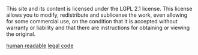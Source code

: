 This site and its content is licensed under the LGPL 2.1 license. This license allows you to modify, redistribute and sublicense the work, even allowing for some commercial use, on the condition that it is accepted without warranty or liability and that there are instructions for obtaining or viewing the original.

[human readable](http://www.tldrlegal.com/license/gnu-lesser-general-public-license-v2.1-(lgpl-2.1))
[legal code](http://www.gnu.org/licenses/lgpl-2.1-standalone.html)
